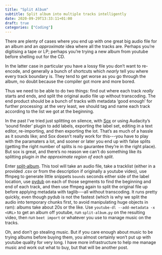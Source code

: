 ```yaml
---
title: "Split Album"
subtitle: Split album into multiple tracks intelligently
date: 2020-09-29T13:33:11+01:00
draft: true
categories: ["Coding"]
---
```

There are plenty of cases where you end up with one great big audio
file for an album and an _approximate_ idea where all the tracks are.
Perhaps you’re digitising a tape or LP; perhaps you’re trying a new
album from youtube before shelling out for the CD.

In the latter case in particular you have a lossy file you don’t want
to re-encode, and generally a bunch of shortcuts which _nearly_ tell
you where every track boundary is.  They tend to get worse as you go
through the album, no doubt because the compiler got more and more
bored.

Thus we need to be able to do two things: find out where each track
_really_ starts and ends, and split the original audio file up without
transcoding.  The end product should be a bunch of tracks with
metadata ‘good enough’ for further processing: at the very least, we
should tag and name each track according to the list we got at the
beginning.

In the past I’ve tried just splitting on silence, with
[Sox](http://sox.sourceforge.net/) or using Audacity’s ‘sound finder’
plugin to add labels, exporting the label set, editing in a text
editor, re-importing, and then exporting the lot.  That’s as much of a
hassle as it sounds like; and Sox doesn’t really work for this---you
have to play with the paramaters a lot, and sooner or later you end up
with false splits (getting the right number of splits is no gaurantee
they’re in the right place).  But sox is great, and there’s no reason
we can’t do something like its splitting plugin _in the approximate
region of each split_.

Enter [split-album](https://gitlab.com/2e0byo/split-album).  This tool
will take an audio file, take a tracklist (either in a provided .csv
or from the description if originally a youtube video), use ffmpeg to
generate little snippets `bounds` seconds either side of the label
location, use [pydub](http://pydub.com/) on each of those segments to
find the beginning and end of each track, and then use ffmpeg again to
split the original file up before applying metadata with taglib---all
without transcoding.  It runs pretty quickly, even though pydub is not
the fastest (which is why we split the audio into temporary chunks
first, to avoid manipulating huge objects in ram): albums take about
20s or the like.  Use `youtube-dl --add-metadata -x <URL>` to get an
album off youtube, run `split-album.py` on the resulting video, then
run `beet import` or whatever you use to manage music on the tracks.

Oh, and don’t go stealing music.  But if you care enough about music
to be trying albums before buying them, you almost certainly won’t put
up with youtube quality for very long.  I have more infrastructure to
help me manage music and work out what to buy, but that will be
another post.
